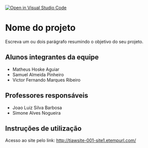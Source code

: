 [![Open in Visual Studio Code](https://classroom.github.com/assets/open-in-vscode-c66648af7eb3fe8bc4f294546bfd86ef473780cde1dea487d3c4ff354943c9ae.svg)](https://classroom.github.com/online_ide?assignment_repo_id=7591018&assignment_repo_type=AssignmentRepo)
# Nome do projeto
Escreva um ou dois  parágrafo resumindo o objetivo do seu projeto.

## Alunos integrantes da equipe

* Matheus Hoske Aguiar
* Samuel Almeida Pinheiro
* Victor Fernando Marques Ribeiro

## Professores responsáveis

* Joao Luiz Silva Barbosa
* Simone Alves Nogueira

## Instruções de utilização

Acesso ao site pelo link: http://tiawsite-001-site1.etempurl.com/
